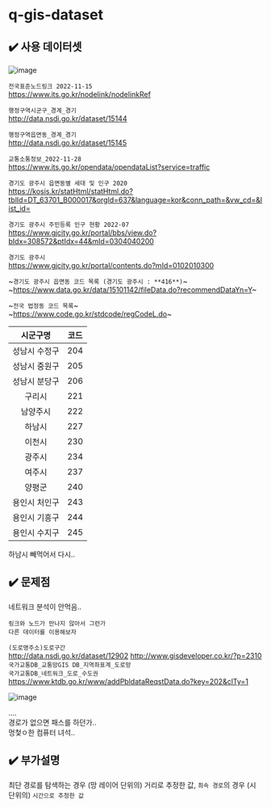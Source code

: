 # q-gis-dataset

## ✔️ 사용 데이터셋
![image](https://user-images.githubusercontent.com/99319638/204686789-d39d1234-8cdd-4dcf-9404-7d798bb552f1.png) </br>


`전국표준노드링크 2022-11-15` </br>
https://www.its.go.kr/nodelink/nodelinkRef </br>

`행정구역시군구_경계_경기` </br>
http://data.nsdi.go.kr/dataset/15144

`행정구역읍면동_경계_경기` </br>
http://data.nsdi.go.kr/dataset/15145

`교통소통정보_2022-11-28` </br>
https://www.its.go.kr/opendata/opendataList?service=traffic

`경기도 광주시 읍면동별 세대 및 인구 2020` </br>
https://kosis.kr/statHtml/statHtml.do?tblId=DT_63701_B000017&orgId=637&language=kor&conn_path=&vw_cd=&list_id=

`경기도 광주시 주민등록 인구 현황 2022-07` </br>
https://www.gjcity.go.kr/portal/bbs/view.do?bIdx=308572&ptIdx=44&mId=0304040200

`경기도 광주시` </br>
https://www.gjcity.go.kr/portal/contents.do?mId=0102010300

~`경기도 광주시 읍면동 코드 목록 (경기도 광주시 : **416**)`~ </br>
~https://www.data.go.kr/data/15101142/fileData.do?recommendDataYn=Y~

~`전국 법정동 코드 목록`~ </br>
~https://www.code.go.kr/stdcode/regCodeL.do~

|시군구명|코드|
|:---:|:---:|
|성남시 수정구|204|
|성남시 중원구|205|
|성남시 분당구|206|
|구리시|221|
|남양주시|222|
|하남시|227|
|이천시|230|
|광주시|234|
|여주시|237|
|양평군|240|
|용인시 처인구|243|
|용인시 기흥구|244|
|용인시 수지구|245|

하남시 빼먹어서 다시.. 

## ✔️ 문제점
네트워크 분석이 안먹음..
```
링크와 노드가 만나지 않아서 그런가
다른 데이터를 이용해보자
```

`(도로명주소)도로구간` </br>
http://data.nsdi.go.kr/dataset/12902 
http://www.gisdeveloper.co.kr/?p=2310  
`국가교통DB_교통망GIS DB_지역좌표계_도로망` </br>
`국가교통DB_네트워크_도로_수도권` </br>
https://www.ktdb.go.kr/www/addPbldataReqstData.do?key=202&clTy=1

![image](https://user-images.githubusercontent.com/99319638/204744438-f44db586-6326-407e-985c-8f5dd8bdd748.png) </br>

.... </br>
경로가 없으면 패스를 하던가.. </br>
멍첯ㅇ한 컴퓨터 녀석.. </br>

## ✔️ 부가설명
최단 경로를 탐색하는 경우 (망 레이어 단위의) 거리로 추정한 값, `최속 경로`의 경우 (시 단위의) `시간으로 추청한 값`
